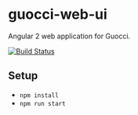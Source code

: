 # guocci-web-ui
Angular 2 web application for Guocci.

[![Build Status](https://travis-ci.org/dudoslav/guocci-web-ui.svg?branch=master)](https://travis-ci.org/dudoslav/guocci-web-ui)

## Setup
* `npm install`
* `npm run start`
